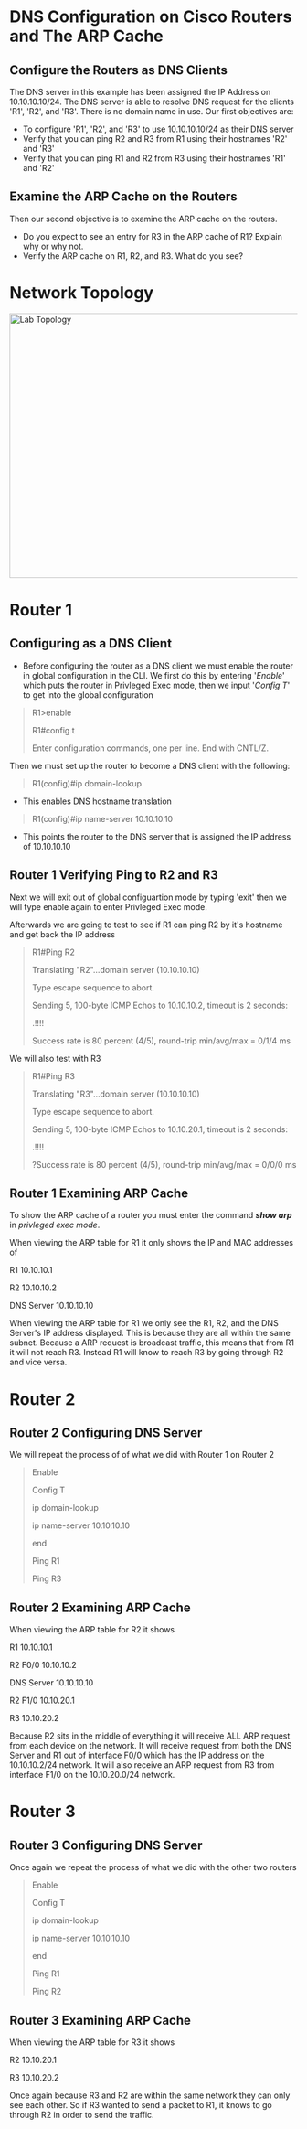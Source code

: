 # DNS Configuration on Cisco Routers and The ARP Cache

## Configure the Routers as DNS Clients
The DNS server in this example has been assigned the IP Address on 10.10.10.10/24. The DNS server is able to resolve DNS request for the clients 'R1', 'R2', and 'R3'. There is no domain name in use.
Our first objectives are:
- To configure 'R1', 'R2', and 'R3' to use 10.10.10.10/24 as their DNS server
-  Verify that you can ping R2 and R3 from R1 using their hostnames 'R2' and 'R3'
-  Verify that you can ping R1 and R2 from R3 using their hostnames 'R1' and 'R2'

## Examine the ARP Cache on the Routers
Then our second objective is to examine the ARP cache on the routers.
- Do you expect to see an entry for R3 in the ARP cache of R1? Explain why or why not.
- Verify the ARP cache on R1, R2, and R3. What do you see?

# Network Topology

<img width="667" height="463" alt="Lab Topology" src="https://github.com/user-attachments/assets/7733dbcd-e64b-45d8-a4eb-0b8a6a5aefb9" />


# Router 1
## Configuring as a DNS Client
- Before configuring the router as a DNS client we must enable the router in global configuration in the CLI. We first do this by entering '_Enable_' which puts the router in Privleged Exec mode, then we input '_Config T_' to get into the global configuration
>R1>enable
>
>R1#config t
>
>Enter configuration commands, one per line.  End with CNTL/Z.

Then we must set up the router to become a DNS client with the following: 
>R1(config)#ip domain-lookup
- This enables DNS hostname translation
>R1(config)#ip name-server 10.10.10.10
- This points the router to the DNS server that is assigned the IP address of 10.10.10.10

## Router 1 Verifying Ping to R2 and R3
Next we will exit out of global configuartion mode by typing 'exit' then we will type enable again to enter Privleged Exec mode.

Afterwards we are going to test to see if R1 can ping R2 by it's hostname and get back the IP address
>R1#Ping R2
>
>Translating "R2"...domain server (10.10.10.10)
>
>Type escape sequence to abort.
>
>Sending 5, 100-byte ICMP Echos to 10.10.10.2, timeout is 2 seconds:
>
>.!!!!
>
>Success rate is 80 percent (4/5), round-trip min/avg/max = 0/1/4 ms

We will also test with R3
>R1#Ping R3
>
>Translating "R3"...domain server (10.10.10.10)
>
>Type escape sequence to abort.
>
>Sending 5, 100-byte ICMP Echos to 10.10.20.1, timeout is 2 seconds:
>
>.!!!!
>
>?Success rate is 80 percent (4/5), round-trip min/avg/max = 0/0/0 ms

## Router 1 Examining ARP Cache
To show the ARP cache of a router you must enter the command ***show arp*** in *privleged exec mode*.

When viewing the ARP table for R1 it only shows the IP and MAC addresses of

R1 10.10.10.1

R2 10.10.10.2

DNS Server 10.10.10.10

When viewing the ARP table for R1 we only see the R1, R2, and the DNS Server's IP address displayed. This is because they are all within the same subnet. Because a ARP request is broadcast traffic, this means that from R1 it will not reach R3. Instead R1 will know to reach R3 by going through R2 and vice versa.

# Router 2
## Router 2 Configuring DNS Server
We will repeat the process of of what we did with Router 1 on Router 2
>Enable
>
>Config T
>
>ip domain-lookup
>
>ip name-server 10.10.10.10
>
>end
>
>Ping R1
>
>Ping R3

## Router 2 Examining ARP Cache
When viewing the ARP table for R2 it shows

R1 10.10.10.1

R2 F0/0 10.10.10.2

DNS Server 10.10.10.10

R2 F1/0 10.10.20.1

R3 10.10.20.2

Because R2 sits in the middle of everything it will receive ALL ARP request from each device on the network. It will receive request from both the DNS Server and R1 out of interface F0/0 which has the IP address on the 10.10.10.2/24 network. It will also receive
an ARP request from R3 from interface F1/0 on the 10.10.20.0/24 network.

# Router 3 
## Router 3 Configuring DNS Server
Once again we repeat the process of what we did with the other two routers
>Enable
>
>Config T
>
>ip domain-lookup
>
>ip name-server 10.10.10.10
>
>end
>
>Ping R1
>
>Ping R2

## Router 3 Examining ARP Cache
When viewing the ARP table for R3 it shows

R2 10.10.20.1

R3 10.10.20.2

Once again because R3 and R2 are within the same network they can only see each other. So if R3 wanted to send a packet to R1, it knows to go through R2 in order to send the traffic.

